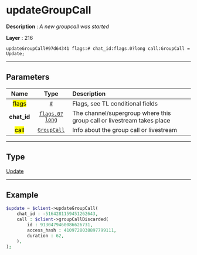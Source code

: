 # updateGroupCall

**Description** : *A new groupcall was started*

**Layer** : 216

```tl
updateGroupCall#97d64341 flags:# chat_id:flags.0?long call:GroupCall = Update;
```

---

## Parameters

| Name | Type | Description |
| :---: | :---: | :--- |
| <mark>flags</mark> | [`#`](type/#) | Flags, see TL conditional fields |
| **chat_id** | [`flags.0?long`](type/long) | The channel/supergroup where this group call or livestream takes place |
| <mark>call</mark> | [`GroupCall`](type/GroupCall) | Info about the group call or livestream |

---

## Type

[Update](type/Update)

---

## Example

```php
$update = $client->updateGroupCall(
	chat_id : -5164281159451262643,
	call : $client->groupCallDiscarded(
		id : 9130479460086626731,
		access_hash : 4109728038897799111,
		duration : 62,
	),
);
```